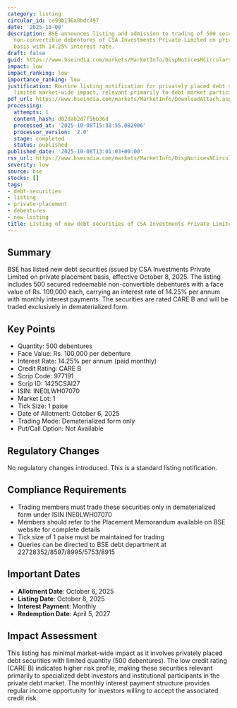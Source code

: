 ```yaml
---
category: listing
circular_id: ce99b196a8bdc497
date: '2025-10-08'
description: BSE announces listing and admission to trading of 500 secured redeemable
  non-convertible debentures of CSA Investments Private Limited on private placement
  basis with 14.25% interest rate.
draft: false
guid: https://www.bseindia.com/markets/MarketInfo/DispNoticesNCirculars.aspx?Noticeid={E6CABB87-8245-4EFF-A84A-DA80853EC39F}&noticeno=20251008-45&dt=10/08/2025&icount=45&totcount=62&flag=0
impact: low
impact_ranking: low
importance_ranking: low
justification: Routine listing notification for privately placed debt securities with
  limited market-wide impact, relevant primarily to debt market participants
pdf_url: https://www.bseindia.com/markets/MarketInfo/DownloadAttach.aspx?id=20251008-45&attachedId=
processing:
  attempts: 1
  content_hash: d02dab2d7f5bb36d
  processed_at: '2025-10-08T15:30:55.082906'
  processor_version: '2.0'
  stage: completed
  status: published
published_date: '2025-10-08T13:01:03+00:00'
rss_url: https://www.bseindia.com/markets/MarketInfo/DispNoticesNCirculars.aspx?Noticeid={E6CABB87-8245-4EFF-A84A-DA80853EC39F}&noticeno=20251008-45&dt=10/08/2025&icount=45&totcount=62&flag=0
severity: low
source: bse
stocks: []
tags:
- debt-securities
- listing
- private-placement
- debentures
- new-listing
title: Listing of new debt securities of CSA Investments Private Limited
---
```


## Summary

BSE has listed new debt securities issued by CSA Investments Private Limited on private placement basis, effective October 8, 2025. The listing includes 500 secured redeemable non-convertible debentures with a face value of Rs. 100,000 each, carrying an interest rate of 14.25% per annum with monthly interest payments. The securities are rated CARE B and will be traded exclusively in dematerialized form.

## Key Points

- Quantity: 500 debentures
- Face Value: Rs. 100,000 per debenture
- Interest Rate: 14.25% per annum (paid monthly)
- Credit Rating: CARE B
- Scrip Code: 977191
- Scrip ID: 1425CSAI27
- ISIN: INE0LWH07070
- Market Lot: 1
- Tick Size: 1 paise
- Date of Allotment: October 6, 2025
- Trading Mode: Dematerialized form only
- Put/Call Option: Not Available

## Regulatory Changes

No regulatory changes introduced. This is a standard listing notification.

## Compliance Requirements

- Trading members must trade these securities only in dematerialized form under ISIN INE0LWH07070
- Members should refer to the Placement Memorandum available on BSE website for complete details
- Tick size of 1 paise must be maintained for trading
- Queries can be directed to BSE debt department at 22728352/8597/8995/5753/8915

## Important Dates

- **Allotment Date**: October 6, 2025
- **Listing Date**: October 8, 2025
- **Interest Payment**: Monthly
- **Redemption Date**: April 5, 2027

## Impact Assessment

This listing has minimal market-wide impact as it involves privately placed debt securities with limited quantity (500 debentures). The low credit rating (CARE B) indicates higher risk profile, making these securities relevant primarily to specialized debt investors and institutional participants in the private debt market. The monthly interest payment structure provides regular income opportunity for investors willing to accept the associated credit risk.